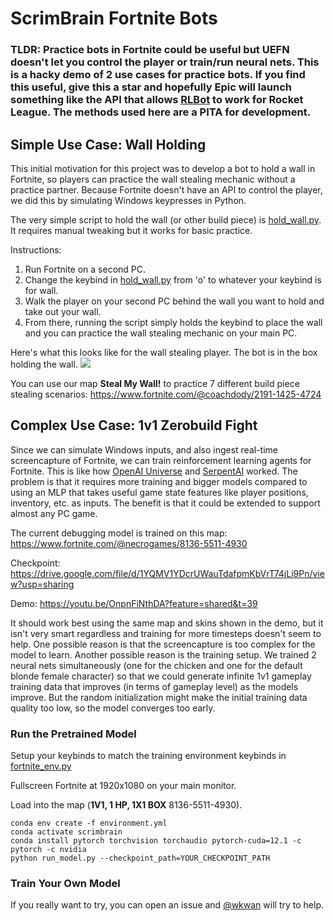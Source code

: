 # ScrimBrain Fortnite Bots

### TLDR: Practice bots in Fortnite could be useful but UEFN doesn't let you control the player or train/run neural nets. This is a hacky demo of 2 use cases for practice bots. If you find this useful, give this a star and hopefully Epic will launch something like the API that allows [RLBot](https://github.com/RLBot/RLBot) to work for Rocket League. The methods used here are a PITA for development.

## Simple Use Case: Wall Holding

This initial motivation for this project was to develop a bot to hold a wall in Fortnite, so players can practice the wall stealing mechanic without a practice partner. Because Fortnite doesn't have an API to control the player, we did this by simulating Windows keypresses in Python. 

The very simple script to hold the wall (or other build piece) is [hold_wall.py](hold_wall.py). It requires manual tweaking but it works for basic practice. 

Instructions:
1. Run Fortnite on a second PC.
2. Change the keybind in [hold_wall.py](hold_wall.py) from 'o' to whatever your keybind is for wall.
3. Walk the player on your second PC behind the wall you want to hold and take out your wall.
4. From there, running the script simply holds the keybind to place the wall and you can practice the wall stealing mechanic on your main PC.

Here's what this looks like for the wall stealing player. The bot is in the box holding the wall.
![](https://github.com/wkwan/ScrimBrain/blob/master/media/wall-steal.gif)

You can use our map **Steal My Wall!** to practice 7 different build piece stealing scenarios: https://www.fortnite.com/@coachdody/2191-1425-4724 

## Complex Use Case: 1v1 Zerobuild Fight

Since we can simulate Windows inputs, and also ingest real-time screencapture of Fortnite, we can train reinforcement learning agents for Fortnite. This is like how [OpenAI Universe](https://github.com/openai/universe) and [SerpentAI](https://github.com/SerpentAI/SerpentAI) worked. The problem is that it requires more training and bigger models compared to using an MLP that takes useful game state features like player positions, inventory, etc. as inputs. The benefit is that it could be extended to support almost any PC game.

The current debugging model is trained on this map: https://www.fortnite.com/@necrogames/8136-5511-4930 

Checkpoint: https://drive.google.com/file/d/1YQMV1YDcrUWauTdafpmKbVrT74jLi9Pn/view?usp=sharing

Demo: https://youtu.be/OnpnFiNthDA?feature=shared&t=39

It should work best using the same map and skins shown in the demo, but it isn't very smart regardless and training for more timesteps doesn't seem to help. One possible reason is that the screencapture is too complex for the model to learn. Another possible reason is the training setup. We trained 2 neural nets simultaneously (one for the chicken and one for the default blonde female character) so that we could generate infinite 1v1 gameplay training data that improves (in terms of gameplay level) as the models improve. But the random initialization might make the initial training data quality too low, so the model converges too early.

### Run the Pretrained Model

Setup your keybinds to match the training environment keybinds in [fortnite_env.py](fortnite_env.py)

Fullscreen Fortnite at 1920x1080 on your main monitor.

Load into the map (**1V1, 1 HP, 1X1 BOX** 8136-5511-4930).

```
conda env create -f environment.yml
conda activate scrimbrain
conda install pytorch torchvision torchaudio pytorch-cuda=12.1 -c pytorch -c nvidia
python run_model.py --checkpoint_path=YOUR_CHECKPOINT_PATH
```

### Train Your Own Model
If you really want to try, you can open an issue and [@wkwan](https://www.github.com/wkwan) will try to help.
